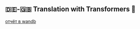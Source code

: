 ## 🇩🇪-🇬🇧 Translation with Transformers 🤖

[отчёт в wandb](https://api.wandb.ai/links/ludwig-n/9hibl7uk)
